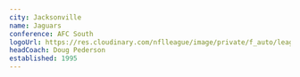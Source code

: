 ```yaml
---
city: Jacksonville
name: Jaguars
conference: AFC South
logoUrl: https://res.cloudinary.com/nflleague/image/private/f_auto/league/qycbib6ivrm9dqaexryk
headCoach: Doug Pederson
established: 1995
---
```


